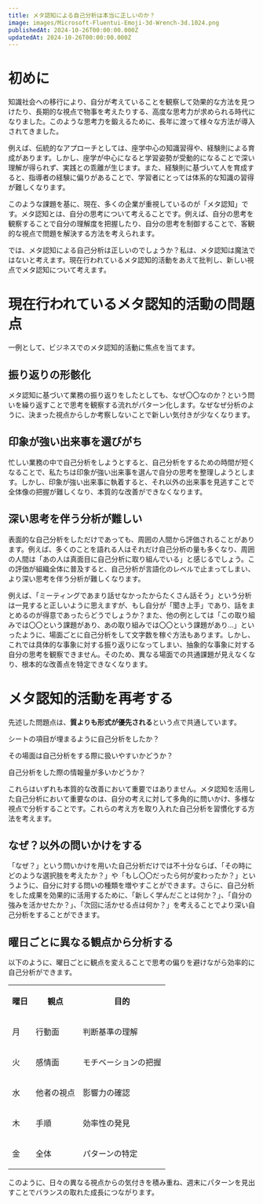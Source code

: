 ```yaml
---
title: メタ認知による自己分析は本当に正しいのか？
image: images/Microsoft-Fluentui-Emoji-3d-Wrench-3d.1024.png
publishedAt: 2024-10-26T00:00:00.000Z
updatedAt: 2024-10-26T00:00:00.000Z
---
```


<h1 id="h313db3a8b3">初めに</h1><p>知識社会への移行により、自分が考えていることを観察して効果的な方法を見つけたり、長期的な視点で物事を考えたりする、高度な思考力が求められる時代になりました。このような思考力を鍛えるために、長年に渡って様々な方法が導入されてきました。</p><p>例えば、伝統的なアプローチとしては、座学中心の知識習得や、経験則による育成があります。しかし、座学が中心になると学習姿勢が受動的になることで深い理解が得られず、実践との乖離が生じます。また、経験則に基づいて人を育成すると、指導者の経験に偏りがあることで、学習者にとっては体系的な知識の習得が難しくなります。</p><p>このような課題を基に、現在、多くの企業が重視しているのが「メタ認知」です。メタ認知とは、自分の思考について考えることです。例えば、自分の思考を観察することで自分の理解度を把握したり、自分の思考を制御することで、客観的な視点で問題を解決する方法を考えられます。</p><p>では、メタ認知による自己分析は正しいのでしょうか？私は、メタ認知は魔法ではないと考えます。現在行われているメタ認知的活動をあえて批判し、新しい視点でメタ認知について考えます。</p><h1 id="h61c165332b">現在行われているメタ認知的活動の問題点</h1><p>一例として、ビジネスでのメタ認知的活動に焦点を当てます。</p><h2 id="h9f07d29607">振り返りの形骸化</h2><p>メタ認知に基づいて業務の振り返りをしたとしても、なぜ〇〇なのか？という問いを繰り返すことで思考を観察する流れがパターン化します。なぜなぜ分析のように、決まった視点からしか考察しないことで新しい気付きが少なくなります。</p><h2 id="h8e0ce2e0f4">印象が強い出来事を選びがち</h2><p>忙しい業務の中で自己分析をしようとすると、自己分析をするための時間が短くなることで、私たちは印象が強い出来事を選んで自分の思考を整理しようとします。しかし、印象が強い出来事に執着すると、それ以外の出来事を見逃すことで全体像の把握が難しくなり、本質的な改善ができなくなります。</p><h2 id="h8692af5f92">深い思考を伴う分析が難しい</h2><p>表面的な自己分析をしただけであっても、周囲の人間から評価されることがあります。例えば、多くのことを語れる人はそれだけ自己分析の量も多くなり、周囲の人間は「あの人は真面目に自己分析に取り組んでいる」と感じるでしょう。この評価が組織全体に普及すると、自己分析が言語化のレベルで止まってしまい、より深い思考を伴う分析が難しくなります。</p><p>例えば、「ミーティングであまり話せなかったからたくさん話そう」という分析は一見すると正しいように思えますが、もし自分が「聞き上手」であり、話をまとめるのが得意であったらどうでしょうか？また、他の例としては「この取り組みでは〇〇という課題があり、あの取り組みでは〇〇という課題があり…」といったように、場面ごとに自己分析をして文字数を稼ぐ方法もあります。しかし、これでは具体的な事象に対する振り返りになってしまい、抽象的な事象に対する自分の思考を観察できません。そのため、異なる場面での共通課題が見えなくなり、根本的な改善点を特定できなくなります。</p><h1 id="h251e5a7347">メタ認知的活動を再考する</h1><p>先述した問題点は、<strong>質よりも形式が優先される</strong>という点で共通しています。</p><p></p><p>シートの項目が埋まるように自己分析をしたか？</p><p>その場面は自己分析をする際に扱いやすいかどうか？</p><p>自己分析をした際の情報量が多いかどうか？</p><p></p><p>これらはいずれも本質的な改善において重要ではありません。メタ認知を活用した自己分析において重要なのは、自分の考えに対して多角的に問いかけ、多様な視点で分析することです。これらの考え方を取り入れた自己分析を習慣化する方法を考えます。</p><h2 id="h2ae5040241">なぜ？以外の問いかけをする</h2><p>「なぜ？」という問いかけを用いた自己分析だけでは不十分ならば、「その時にどのような選択肢を考えたか？」や「もし〇〇だったら何が変わったか？」というように、自分に対する問いの種類を増やすことができます。さらに、自己分析をした成果を効果的に活用するために、「新しく学んだことは何か？」、「自分の強みを活かせたか？」、「次回に活かせる点は何か？」を考えることでより深い自己分析をすることができます。</p><h2 id="h2dcc19e8d7">曜日ごとに異なる観点から分析する</h2><p>以下のように、曜日ごとに観点を変えることで思考の偏りを避けながら効率的に自己分析ができます。</p><table><tbody><tr><th colspan="1" rowspan="1"><p>曜日</p></th><th colspan="1" rowspan="1"><p>観点</p></th><th colspan="1" rowspan="1"><p>目的</p></th></tr><tr><td colspan="1" rowspan="1"><p>月</p></td><td colspan="1" rowspan="1"><p>行動面</p></td><td colspan="1" rowspan="1"><p>判断基準の理解</p></td></tr><tr><td colspan="1" rowspan="1"><p>火</p></td><td colspan="1" rowspan="1"><p>感情面</p></td><td colspan="1" rowspan="1"><p>モチベーションの把握</p></td></tr><tr><td colspan="1" rowspan="1"><p>水</p></td><td colspan="1" rowspan="1"><p>他者の視点</p></td><td colspan="1" rowspan="1"><p>影響力の確認</p></td></tr><tr><td colspan="1" rowspan="1"><p>木</p></td><td colspan="1" rowspan="1"><p>手順</p></td><td colspan="1" rowspan="1"><p>効率性の発見</p></td></tr><tr><td colspan="1" rowspan="1"><p>金</p></td><td colspan="1" rowspan="1"><p>全体</p></td><td colspan="1" rowspan="1"><p>パターンの特定</p></td></tr></tbody></table><p>このように、日々の異なる視点からの気付きを積み重ね、週末にパターンを見出すことでバランスの取れた成長につながります。</p>
